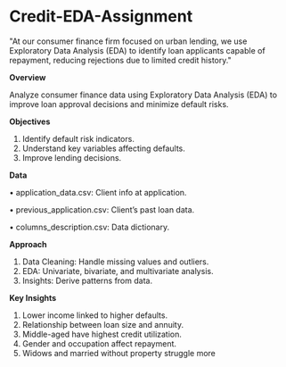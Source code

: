 # Credit-EDA-Assignment
 "At our consumer finance firm focused on urban lending, we use Exploratory Data Analysis (EDA) to identify loan applicants capable of repayment, reducing rejections due to limited credit history."
 
**Overview**

Analyze consumer finance data using Exploratory Data Analysis (EDA) to improve loan approval decisions and minimize default risks.

**Objectives**
1.	Identify default risk indicators.
2.	Understand key variables affecting defaults.
3.	Improve lending decisions.
 
**Data**

•	application_data.csv: Client info at application.

•	previous_application.csv: Client’s past loan data.

•	columns_description.csv: Data dictionary.

**Approach**
1.	Data Cleaning: Handle missing values and outliers.
2.	EDA: Univariate, bivariate, and multivariate analysis.
3.	Insights: Derive patterns from data.
	
**Key Insights**
1.	Lower income linked to higher defaults.
2.	Relationship between loan size and annuity.
3.	Middle-aged have highest credit utilization.
4.	Gender and occupation affect repayment.
5.	Widows and married without property struggle more
